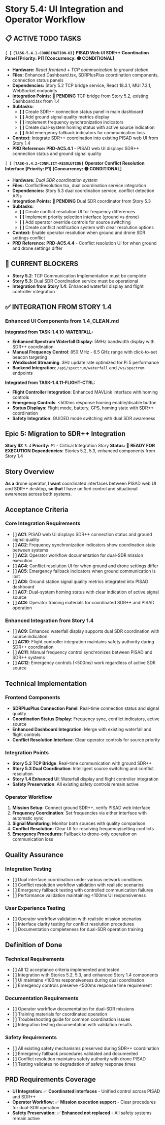 # Story 5.4: UI Integration and Operator Workflow

## **📋 ACTIVE TODO TASKS**

**`[ ]`** **`[TASK-5.4.1-COORDINATION-UI]`** **PISAD Web UI SDR++ Coordination Panel** **[Priority: P1]** **[Concurrency: 🟡 CONDITIONAL]**
- **Hardware:** *React frontend + TCP communication to ground station*
- **Files:** Enhanced Dashboard.tsx, SDRPlusPlus coordination components, connection status panels
- **Dependencies:** Story 5.2 TCP bridge service, React 18.3.1, MUI 7.3.1, WebSocket endpoints
- **Integration Points:** **🔄 PENDING** TCP bridge from Story 5.2, existing Dashboard.tsx from 1.4
- **Subtasks:**
  - **[ ]** Create SDR++ connection status panel in main dashboard
  - **[ ]** Add ground signal quality metrics display
  - **[ ]** Implement frequency synchronization indicators
  - **[ ]** Create dual-system homing status with active source indication
  - **[ ]** Add emergency fallback indicators for communication loss
- **Context:** Integrate SDR++ coordination into existing PISAD web UI from Story 1.4
- **PRD Reference:** **PRD-AC5.4.1** - PISAD web UI displays SDR++ connection status and ground signal quality

**`[ ]`** **`[TASK-5.4.2-CONFLICT-RESOLUTION]`** **Operator Conflict Resolution Interface** **[Priority: P1]** **[Concurrency: 🟡 CONDITIONAL]**
- **Hardware:** *Dual SDR coordination system*
- **Files:** ConflictResolution.tsx, dual coordination service integration
- **Dependencies:** Story 5.3 dual coordination service, conflict detection APIs
- **Integration Points:** **🔄 PENDING** Dual SDR coordinator from Story 5.3
- **Subtasks:**
  - **[ ]** Create conflict resolution UI for frequency differences
  - **[ ]** Implement priority selection interface (ground vs drone)
  - **[ ]** Add operator override controls for source switching
  - **[ ]** Create conflict notification system with clear resolution options
- **Context:** Enable operator resolution when ground and drone SDR settings conflict
- **PRD Reference:** **PRD-AC5.4.4** - Conflict resolution UI for when ground and drone settings differ

## **🚨 CURRENT BLOCKERS**

- **Story 5.2**: TCP Communication Implementation must be complete
- **Story 5.3**: Dual SDR Coordination service must be operational
- **Integration from Story 1.4**: Enhanced waterfall display and flight controller integration

## **✅ INTEGRATION FROM STORY 1.4**

### **Enhanced UI Components from 1.4_CLEAN.md**

**Integrated from TASK-1.4.10-WATERFALL:**
- **Enhanced Spectrum Waterfall Display**: 5MHz bandwidth display with SDR++ coordination
- **Manual Frequency Control**: 850 MHz - 6.5 GHz range with click-to-set beacon targeting
- **WebSocket Streaming**: 3Hz update rate optimized for Pi 5 performance
- **Backend Integration**: `/api/spectrum/waterfall` and `/ws/spectrum` endpoints

**Integrated from TASK-1.4.11-FLIGHT-CTRL:**
- **Flight Controller Integration**: Enhanced MAVLink interface with homing controls
- **Emergency Controls**: <500ms response homing enable/disable button
- **Status Displays**: Flight mode, battery, GPS, homing state with SDR++ coordination
- **Safety Integration**: GUIDED mode switching with dual SDR awareness

## **Epic 5: Migration to SDR++ Integration**
**Story ID:** `5.4`
**Priority:** `P1` - Critical Integration Story
**Status:** 🔄 **READY FOR EXECUTION**
**Dependencies:** Stories 5.2, 5.3, enhanced components from Story 1.4

## **Story Overview**
**As a** drone operator,
**I want** coordinated interfaces between PISAD web UI and SDR++ desktop,
**so that** I have unified control and situational awareness across both systems.

## **Acceptance Criteria**

### **Core Integration Requirements**
- **[ ] AC1**: PISAD web UI displays SDR++ connection status and ground signal quality
- **[ ] AC2**: Frequency synchronization indicators show coordination state between systems
- **[ ] AC3**: Operator workflow documentation for dual-SDR mission execution
- **[ ] AC4**: Conflict resolution UI for when ground and drone settings differ
- **[ ] AC5**: Emergency fallback indicators when ground communication is lost
- **[ ] AC6**: Ground station signal quality metrics integrated into PISAD dashboard
- **[ ] AC7**: Dual-system homing status with clear indication of active signal source
- **[ ] AC8**: Operator training materials for coordinated SDR++ and PISAD operation

### **Enhanced Integration from Story 1.4**
- **[ ] AC9**: Enhanced waterfall display supports dual SDR coordination with source indication
- **[ ] AC10**: Flight controller integration maintains safety authority during SDR++ coordination
- **[ ] AC11**: Manual frequency control synchronizes between PISAD and SDR++ systems
- **[ ] AC12**: Emergency controls (<500ms) work regardless of active SDR source

## **Technical Implementation**

### **Frontend Components**
- **SDRPlusPlus Connection Panel**: Real-time connection status and signal quality
- **Coordination Status Display**: Frequency sync, conflict indicators, active source
- **Enhanced Dashboard Integration**: Merge with existing waterfall and flight controls
- **Conflict Resolution Interface**: Clear operator controls for source priority

### **Integration Points**
- **Story 5.2 TCP Bridge**: Real-time communication with ground SDR++
- **Story 5.3 Dual Coordination**: Intelligent source switching and conflict resolution
- **Story 1.4 Enhanced UI**: Waterfall display and flight controller integration
- **Safety Preservation**: All existing safety controls remain active

### **Operator Workflow**
1. **Mission Setup**: Connect ground SDR++, verify PISAD web interface
2. **Frequency Coordination**: Set frequencies via either interface with automatic sync
3. **Signal Monitoring**: Monitor both sources with quality comparison
4. **Conflict Resolution**: Clear UI for resolving frequency/setting conflicts
5. **Emergency Procedures**: Fallback to drone-only operation on communication loss

## **Quality Assurance**

### **Integration Testing**
- **[ ]** Dual interface coordination under various network conditions
- **[ ]** Conflict resolution workflow validation with realistic scenarios
- **[ ]** Emergency fallback testing with controlled communication failures
- **[ ]** Performance validation maintaining <100ms UI responsiveness

### **User Experience Testing**
- **[ ]** Operator workflow validation with realistic mission scenarios
- **[ ]** Interface clarity testing for conflict resolution procedures
- **[ ]** Documentation completeness for dual-SDR operation training

## **Definition of Done**

### **Technical Requirements**
- **[ ]** All 12 acceptance criteria implemented and tested
- **[ ]** Integration with Stories 5.2, 5.3, and enhanced Story 1.4 components
- **[ ]** UI maintains <100ms responsiveness during dual coordination
- **[ ]** Emergency controls preserve <500ms response time requirement

### **Documentation Requirements**
- **[ ]** Operator workflow documentation for dual-SDR missions
- **[ ]** Training materials for coordinated operation
- **[ ]** Troubleshooting guide for common coordination issues
- **[ ]** Integration testing documentation with validation results

### **Safety Requirements**
- **[ ]** All existing safety mechanisms preserved during SDR++ coordination
- **[ ]** Emergency fallback procedures validated and documented
- **[ ]** Conflict resolution maintains safety authority with drone PISAD
- **[ ]** Testing validates no degradation of safety response times

## **PRD Requirements Coverage**
- **UI Integration:** ✅ **Coordinated interfaces** - Unified control across PISAD and SDR++
- **Operator Workflow:** ✅ **Mission execution support** - Clear procedures for dual-SDR operation
- **Safety Preservation:** ✅ **Enhanced not replaced** - All safety systems remain active